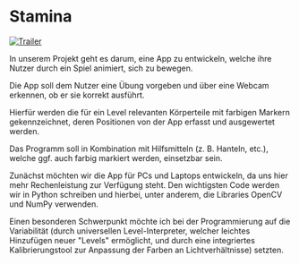 # Stamina

[![Trailer](https://img.youtube.com/vi/bic1yzZmFMg/0.jpg)](https://www.youtube.com/watch?v=bic1yzZmFMg)

In unserem Projekt geht es darum, eine App zu entwickeln, welche ihre Nutzer durch ein Spiel animiert, sich zu bewegen.

Die App soll dem Nutzer eine Übung vorgeben und über eine Webcam erkennen, ob er sie korrekt ausführt.

Hierfür werden die für ein Level relevanten Körperteile mit farbigen Markern gekennzeichnet, deren Positionen von der App erfasst und ausgewertet werden.

Das Programm soll in Kombination mit Hilfsmitteln (z. B. Hanteln, etc.), welche ggf. auch farbig markiert werden, einsetzbar sein.

Zunächst möchten wir die App für PCs und Laptops entwickeln, da uns hier mehr Rechenleistung zur Verfügung steht. Den wichtigsten Code werden wir in Python schreiben und hierbei, unter anderem, die Libraries OpenCV und NumPy verwenden.

Einen besonderen Schwerpunkt möchte ich bei der Programmierung auf die Variabilität (durch universellen Level-Interpreter, welcher leichtes Hinzufügen neuer "Levels" ermöglicht, und durch eine integriertes Kalibrierungstool zur Anpassung der Farben an Lichtverhältnisse) setzten.
